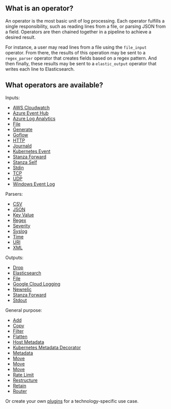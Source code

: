 ## What is an operator?
An operator is the most basic unit of log processing. Each operator fulfills a single responsibility, such as reading lines from a file, or parsing JSON from a field. Operators are then chained together in a pipeline to achieve a desired result.

For instance, a user may read lines from a file using the `file_input` operator. From there, the results of this operation may be sent to a `regex_parser` operator that creates fields based on a regex pattern. And then finally, these results may be sent to a `elastic_output` operator that writes each line to Elasticsearch.


## What operators are available?

Inputs:
- [AWS Cloudwatch](/docs/operators/aws_cloudwatch_input.md)
- [Azure Event Hub](/docs/operators/azure_event_hub_input.md)
- [Azure Log Analytics](/docs/operators/azure_log_analytics_input.md)
- [File](/docs/operators/file_input.md)
- [Generate](https://github.com/open-telemetry/opentelemetry-log-collection/blob/main/docs/operators/generate_input.md)
- [Goflow](/docs/operators/goflow_input.md)
- [HTTP](/docs/operators/http_input.md)
- [Journald](/docs/operators/journald_input.md)
- [Kubernetes Event](https://github.com/open-telemetry/opentelemetry-log-collection/blob/main/docs/operators/k8s_event_input.md)
- [Stanza Forward](/docs/operators/forward_input.md)
- [Stanza Self](https://github.com/open-telemetry/opentelemetry-log-collection/blob/main/docs/operators/stanza_input.md)
- [Stdin](https://github.com/open-telemetry/opentelemetry-log-collection/blob/main/docs/operators/stdin.md)
- [TCP](https://github.com/open-telemetry/opentelemetry-log-collection/blob/main/docs/operators/tcp_input.md)
- [UDP](https://github.com/open-telemetry/opentelemetry-log-collection/blob/main/docs/operators/udp_input.md)
- [Windows Event Log](/docs/operators/windows_eventlog_input.md)

Parsers:
- [CSV](/docs/operators/csv_parser.md)
- [JSON](https://github.com/open-telemetry/opentelemetry-log-collection/blob/main/docs/operators/json_parser.md)
- [Key Value](/docs/operators/key_value_parser.md)
- [Regex](https://github.com/open-telemetry/opentelemetry-log-collection/blob/main/docs/operators/regex_parser.md)
- [Severity](https://github.com/open-telemetry/opentelemetry-log-collection/blob/main/docs/operators/severity_parser.md)
- [Syslog](https://github.com/open-telemetry/opentelemetry-log-collection/blob/main/docs/operators/syslog_parser.md)
- [Time](https://github.com/open-telemetry/opentelemetry-log-collection/blob/main/docs/operators/time_parser.md)
- [URI](https://github.com/open-telemetry/opentelemetry-log-collection/blob/main/docs/operators/uri_parser.md)
- [XML](/docs/operators/xml_parser.md)

Outputs:
- [Drop](/docs/operators/drop_output.md)
- [Elasticsearch](/docs/operators/elastic_output.md)
- [File](https://github.com/open-telemetry/opentelemetry-log-collection/blob/main/docs/operators/file_output.md)
- [Google Cloud Logging](/docs/operators/google_cloud_output.md)
- [Newrelic](/docs/operators/newrelic_output.md)
- [Stanza Forward](/docs/operators/forward_output.md)
- [Stdout](https://github.com/open-telemetry/opentelemetry-log-collection/blob/main/docs/operators/stdout.md)

General purpose:
- [Add](https://github.com/open-telemetry/opentelemetry-log-collection/blob/main/docs/operators/add.md)
- [Copy](https://github.com/open-telemetry/opentelemetry-log-collection/blob/main/docs/operators/copy.md)
- [Filter](https://github.com/open-telemetry/opentelemetry-log-collection/blob/main/docs/operators/filter.md)
- [Flatten](https://github.com/open-telemetry/opentelemetry-log-collection/blob/main/docs/operators/flatten.md)
- [Host Metadata](/docs/operators/host_metadata.md)
- [Kubernetes Metadata Decorator](/docs/operators/k8s_metadata_decorator.md)
- [Metadata](https://github.com/open-telemetry/opentelemetry-log-collection/blob/main/docs/operators/metadata.md)
- [Move](https://github.com/open-telemetry/opentelemetry-log-collection/blob/main/docs/operators/move.md)
- [Move](https://github.com/open-telemetry/opentelemetry-log-collection/blob/main/docs/operators/recombine.md)
- [Move](https://github.com/open-telemetry/opentelemetry-log-collection/blob/main/docs/operators/remove.md)
- [Rate Limit](/docs/operators/rate_limit.md)
- [Restructure](https://github.com/open-telemetry/opentelemetry-log-collection/blob/main/docs/operators/restructure.md)
- [Retain](https://github.com/open-telemetry/opentelemetry-log-collection/blob/main/docs/operators/retain.md)
- [Router](https://github.com/open-telemetry/opentelemetry-log-collection/blob/main/docs/operators/router.md)

Or create your own [plugins](/docs/plugins.md) for a technology-specific use case.
